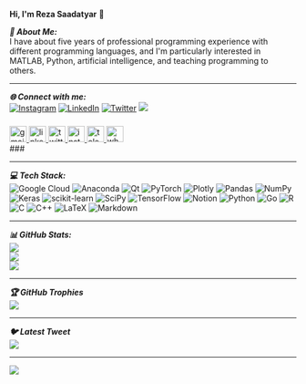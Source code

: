 **Hi, I'm Reza Saadatyar** 👋<br/>

***💫 About Me:***<br/>
I have about five years of professional programming experience with different programming languages, and I'm particularly interested in MATLAB, Python, artificial intelligence, and teaching programming to others.  

---
***🌐 Connect with me:***<br/>
[![Instagram](https://img.shields.io/badge/Instagram-%23E4405F.svg?logo=Instagram&logoColor=white)](https://www.instagram.com/reza_saadatyar69/) [![LinkedIn](https://img.shields.io/badge/LinkedIn-%230077B5.svg?logo=linkedin&logoColor=white)](https://www.linkedin.com/in/rezasaadatyar/) [![Twitter](https://img.shields.io/badge/Twitter-%231DA1F2.svg?logo=Twitter&logoColor=white)](https://twitter.com/) <a href="mailto:Reza.Saadatyar92@gmail.com?"><img src="https://img.shields.io/badge/gmail-%23DD0031.svg?&style=for-the-badge&logo=gmail&logoColor=white"/></a>



###

<div align="left">
  <a href="mailto:Reza.Saadatyar92@gmail.com?">
    <img src="https://raw.githubusercontent.com/maurodesouza/profile-readme-generator/master/src/assets/icons/social/gmail/default.svg" width="30" height="28" alt="gmail logo"  />
  </a>
  <a href="https://www.linkedin.com/in/rezasaadatyar/" target="_blank">
    <img src="https://raw.githubusercontent.com/maurodesouza/profile-readme-generator/master/src/assets/icons/social/linkedin/default.svg" width="30" height="28" alt="linkedin logo"  />
  </a>
  <a href="https://twitter.com/home" target="_blank">
    <img src="https://raw.githubusercontent.com/maurodesouza/profile-readme-generator/master/src/assets/icons/social/twitter/default.svg" width="30" height="28" alt="twitter logo"  />
  </a>
  <a href="https://www.instagram.com/reza_saadatyar69/" target="_blank">
    <img src="https://raw.githubusercontent.com/maurodesouza/profile-readme-generator/master/src/assets/icons/social/instagram/default.svg" width="30" height="28" alt="instagram logo"  />
  </a>
  <a href="https://t.me/Reza_Saadatyar" target="_blank">
    <img src="https://raw.githubusercontent.com/maurodesouza/profile-readme-generator/master/src/assets/icons/social/telegram/default.svg" width="30" height="28" alt="telegram logo"  />
  </a>
  <img src="https://raw.githubusercontent.com/maurodesouza/profile-readme-generator/master/src/assets/icons/social/whatsapp/default.svg" width="30" height="28" alt="whatsapp logo"  />
</div>
###



---
***💻 Tech Stack:***<br/>
![Google Cloud](https://img.shields.io/badge/Google%20Cloud-%234285F4.svg?style=plastic&logo=google-cloud&logoColor=white) ![Anaconda](https://img.shields.io/badge/Anaconda-%2344A833.svg?style=plastic&logo=anaconda&logoColor=white) ![Qt](https://img.shields.io/badge/Qt-%23217346.svg?style=plastic&logo=Qt&logoColor=white) ![PyTorch](https://img.shields.io/badge/PyTorch-%23EE4C2C.svg?style=plastic&logo=PyTorch&logoColor=white) ![Plotly](https://img.shields.io/badge/Plotly-%233F4F75.svg?style=plastic&logo=plotly&logoColor=white) ![Pandas](https://img.shields.io/badge/pandas-%23150458.svg?style=plastic&logo=pandas&logoColor=white) ![NumPy](https://img.shields.io/badge/numpy-%23013243.svg?style=plastic&logo=numpy&logoColor=white) ![Keras](https://img.shields.io/badge/Keras-%23D00000.svg?style=plastic&logo=Keras&logoColor=white) ![scikit-learn](https://img.shields.io/badge/scikit--learn-%23F7931E.svg?style=plastic&logo=scikit-learn&logoColor=white) ![SciPy](https://img.shields.io/badge/SciPy-%230C55A5.svg?style=plastic&logo=scipy&logoColor=%white) ![TensorFlow](https://img.shields.io/badge/TensorFlow-%23FF6F00.svg?style=plastic&logo=TensorFlow&logoColor=white) ![Notion](https://img.shields.io/badge/Notion-%23000000.svg?style=plastic&logo=notion&logoColor=white) ![Python](https://img.shields.io/badge/python-3670A0?style=plastic&logo=python&logoColor=ffdd54) ![Go](https://img.shields.io/badge/go-%2300ADD8.svg?style=plastic&logo=go&logoColor=white) ![R](https://img.shields.io/badge/r-%23276DC3.svg?style=plastic&logo=r&logoColor=white) ![C](https://img.shields.io/badge/c-%2300599C.svg?style=plastic&logo=c&logoColor=white) ![C++](https://img.shields.io/badge/c++-%2300599C.svg?style=plastic&logo=c%2B%2B&logoColor=white) ![LaTeX](https://img.shields.io/badge/latex-%23008080.svg?style=plastic&logo=latex&logoColor=white) ![Markdown](https://img.shields.io/badge/markdown-%23000000.svg?style=plastic&logo=markdown&logoColor=white)

---
***📊 GitHub Stats:***<br/>
![](https://github-readme-stats.vercel.app/api?username=RezaSaadatyar&theme=yeblu&hide_border=false&include_all_commits=false&count_private=false)<br/> ![](https://github-readme-streak-stats.herokuapp.com/?user=RezaSaadatyar&theme=yeblu&hide_border=false)<br/> ![](https://github-readme-stats.vercel.app/api/top-langs/?username=RezaSaadatyar&theme=yeblu&hide_border=false&include_all_commits=false&count_private=false&layout=compact)

---
***🏆 GitHub Trophies***<br/>
![](https://github-profile-trophy.vercel.app/?username=RezaSaadatyar&theme=radical&no-frame=false&no-bg=false&margin-w=4)

---
***🐦 Latest Tweet***<br/>
[![](https://gtce.itsvg.in/api?username=https://twitter.com/home?lang=en)](https://github.com/VishwaGauravIn/github-twitter-card-embed)


---
[![](https://visitcount.itsvg.in/api?id=RezaSaadatyar&icon=0&color=3)](https://visitcount.itsvg.in)

<!-- Proudly created with GPRM ( https://gprm.itsvg.in ) -->
